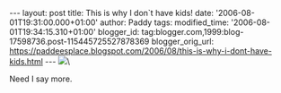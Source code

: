 \-\-- layout: post title: This is why I don\`t have kids! date:
\'2006-08-01T19:31:00.000+01:00\' author: Paddy tags: modified\_time:
\'2006-08-01T19:34:15.310+01:00\' blogger\_id:
tag:blogger.com,1999:blog-17598736.post-115445725527878369
blogger\_orig\_url:
https://paddeesplace.blogspot.com/2006/08/this-is-why-i-dont-have-kids.html
\-\--
[![](https://photos1.blogger.com/blogger/7081/1699/320/21732_wepainted.jpg)](https://photos1.blogger.com/blogger/7081/1699/1600/21732_wepainted.jpg)\

Need I say more.
